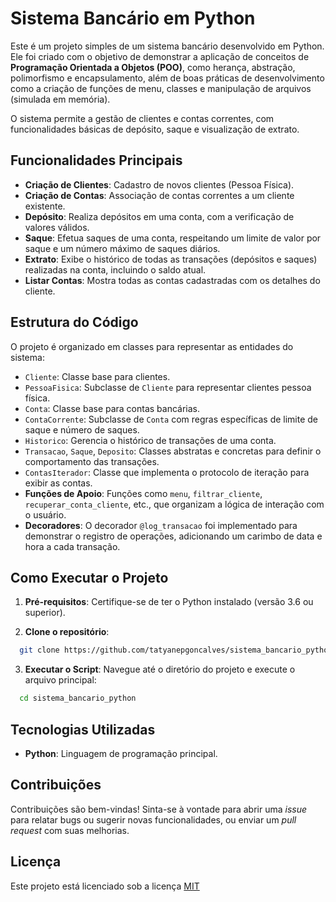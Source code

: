 # Sistema Bancário em Python

Este é um projeto simples de um sistema bancário desenvolvido em Python. Ele foi criado com o objetivo de demonstrar a aplicação de conceitos de **Programação Orientada a Objetos (POO)**, como herança, abstração, polimorfismo e encapsulamento, além de boas práticas de desenvolvimento como a criação de funções de menu, classes e manipulação de arquivos (simulada em memória).

O sistema permite a gestão de clientes e contas correntes, com funcionalidades básicas de depósito, saque e visualização de extrato.

## Funcionalidades Principais

* **Criação de Clientes**: Cadastro de novos clientes (Pessoa Física).
* **Criação de Contas**: Associação de contas correntes a um cliente existente.
* **Depósito**: Realiza depósitos em uma conta, com a verificação de valores válidos.
* **Saque**: Efetua saques de uma conta, respeitando um limite de valor por saque e um número máximo de saques diários.
* **Extrato**: Exibe o histórico de todas as transações (depósitos e saques) realizadas na conta, incluindo o saldo atual.
* **Listar Contas**: Mostra todas as contas cadastradas com os detalhes do cliente.

## Estrutura do Código 

O projeto é organizado em classes para representar as entidades do sistema:

* `Cliente`: Classe base para clientes.
* `PessoaFisica`: Subclasse de `Cliente` para representar clientes pessoa física.
* `Conta`: Classe base para contas bancárias.
* `ContaCorrente`: Subclasse de `Conta` com regras específicas de limite de saque e número de saques.
* `Historico`: Gerencia o histórico de transações de uma conta.
* `Transacao`, `Saque`, `Deposito`: Classes abstratas e concretas para definir o comportamento das transações.
* `ContasIterador`: Classe que implementa o protocolo de iteração para exibir as contas.
* **Funções de Apoio**: Funções como `menu`, `filtrar_cliente`, `recuperar_conta_cliente`, etc., que organizam a lógica de interação com o usuário.
* **Decoradores**: O decorador `@log_transacao` foi implementado para demonstrar o registro de operações, adicionando um carimbo de data e hora a cada transação.

## Como Executar o Projeto
1.  **Pré-requisitos**: Certifique-se de ter o Python instalado (versão 3.6 ou superior).

2. **Clone o repositório**:
````bash
  git clone https://github.com/tatyanepgoncalves/sistema_bancario_python.git
````

3. **Executar o Script**:
    Navegue até o diretório do projeto e execute o arquivo principal:
````bash
  cd sistema_bancario_python
````

## Tecnologias Utilizadas

* **Python**: Linguagem de programação principal.

## Contribuições

Contribuições são bem-vindas! Sinta-se à vontade para abrir uma *issue* para relatar bugs ou sugerir novas funcionalidades, ou enviar um *pull request* com suas melhorias.

## Licença

Este projeto está licenciado sob a licença [MIT](https://opensource.org/licenses/MIT)
